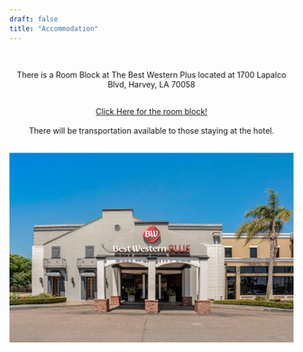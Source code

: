 ```yaml
---
draft: false
title: "Accommodation"
---
```

<div style="text-align: center;">

<br>
<br>
There is a Room Block at The Best Western Plus located at 1700 Lapalco Blvd, Harvey, LA 70058
<br>
<br>

[Click Here for the room block!](https://www.bestwestern.com/en_US/book/hotel-rooms.19045.html?groupId=W50XF2S9)
<br>
<br>
There will be transportation available to those staying at the hotel.
<br>
<br>

![](weddinghotel.jpg)

<br>
<br>

</p>

</div>
